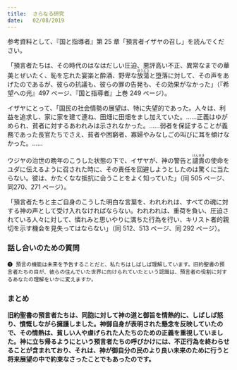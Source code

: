 ```yaml
---
title:  さらなる研究
date:   02/08/2019
---
```


参考資料として、『国と指導者』第 25 章「預言者イザヤの召し」を読んでください。

「預言者たちは、その時代のはなはだしい圧迫、悪評高い不正、異常なまでの華美とぜいたく、恥を忘れた宴楽と酔酒、野卑な<ruby>放<rt>ほう</rt>蕩<rt>とう</rt></ruby>と堕落に対して、その声をあげたのであるが、彼らの抗議も、彼らの罪の告発も、その効果がなかった」（『希望への光』497 ページ、『国と指導者』上巻 249 ページ）。

イザヤにとって、「国民の社会情勢の展望は、特に失望的であった。人々は、利益を追求し、家に家を建て連ね、田畑に田畑をまし加えていた。……正義はゆがめられ、貧者に対するあわれみは示されなかった。……弱者を保証することが義務であった長官たちでさえ、貧者や困窮者、寡婦やみなしごの叫びに耳を傾けなかった。……

ウジヤの治世の晩年のこうした状態の下で、イザヤが、神の警告と<ruby>譴<rt>けん</rt>責<rt>せき</rt></ruby>の使命をユダに伝えるように召された時に、その責任を回避しようとしたのは驚くに当たらない。彼は、かたくなな抵抗に会うことをよく知っていた」（同 505 ページ、同270、271 ページ）。

「預言者たちと主ご自身のこうした明白な言葉を、われわれは、すべての魂に対する神の声として受け入れなければならない。われわれは、重荷を負い、圧迫されている人々に対して、憐れみと思いやりに満ちた行為を行い、キリスト者的親切を示す機会を見失ってはならない」（同 512、513 ページ、同 292 ページ）。

### 話し合いのための質問

`❶ 預言の機能は未来を予告することだと、私たちはしばしば理解しています。旧約聖書の預言者たちの目が、彼らの住んでいた世界に向けられていたという認識は、預言者の役割に対するあなたの理解をいかに変えますか。`

### まとめ

**旧約聖書の預言者たちは、同胞に対して神の道と御旨を情熱的に、しばしば怒り、憤慨しながら擁護しました。神御自身が表明された懸念を反映していたので、その情熱は、貧しい人や虐げられた人たちのための正義を重視していました。神に立ち帰るようにという預言者たちの呼びかけには、不正行為を終わらせることが含まれており、それは、神が御自分の民のより良い未来のために行うと将来展望の中で約束なさったことでもあったのです。**